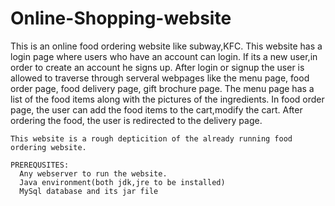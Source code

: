 # Online-Shopping-website
  This is an online food ordering website like subway,KFC. This website has a login page where users who have an account can login.
  If its a new user,in order to create an account he signs up. After login or signup the user is allowed to traverse through serveral webpages 
  like the menu page, food order page, food delivery page, gift brochure page.
    The menu page has a list of the food items along with the pictures of the ingredients. In food order page, the user can add the food items
    to the cart,modify the cart. After ordering the food, the user is redirected to the delivery page.
    
    This website is a rough depticition of the already running food ordering website.
    
    PREREQUSITES:
      Any webserver to run the website.
      Java environment(both jdk,jre to be installed)
      MySql database and its jar file
